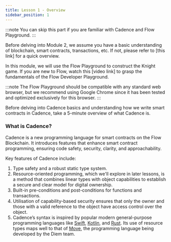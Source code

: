 ```yaml
---
title: Lesson 1 - Overview
sidebar_position: 1
---
```


:::note
You can skip this part if you are familiar with Cadence and Flow Playground.
:::

Before delving into Module 2, we assume you have a basic understanding of blockchain, smart contracts, transactions, etc. If not, please refer to [this link] for a quick overview.

In this module, we will use the Flow Playground to construct the Knight game. If you are new to Flow, watch this [video link] to grasp the fundamentals of the Flow Developer Playground.

:::note
The Flow Playground should be compatible with any standard web browser, but we recommend using Google Chrome since it has been tested and optimized exclusively for this browser.
:::

Before delving into Cadence basics and understanding how we write smart contracts in Cadence, take a 5-minute overview of what Cadence is.

### What is Cadence?

Cadence is a new programming language for smart contracts on the Flow Blockchain. It introduces features that enhance smart contract programming, ensuring code safety, security, clarity, and approachability.

Key features of Cadence include:

1. Type safety and a robust static type system.
2. Resource-oriented programming, which we'll explore in later lessons, is a method that combines linear types with object capabilities to establish a secure and clear model for digital ownership.
3. Built-in pre-conditions and post-conditions for functions and transactions.
4. Utilisation of capability-based security ensures that only the owner and those with a valid reference to the object have access control over the object.
5. Cadence’s syntax is inspired by popular modern general-purpose programming languages like [Swift](https://developer.apple.com/swift/), [Kotlin](https://kotlinlang.org/), and [Rust](https://www.rust-lang.org/). Its use of resource types maps well to that of [Move](https://medium.com/coinmonks/overview-of-move-programming-language-a860ffd8f55d), the programming language being developed by the Diem team.
